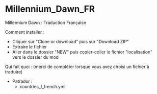 # Millennium_Dawn_FR
Millennium Dawn : Traduction Française

Comment installer :
- Cliquer sur "Clone or download" puis sur "Download ZIP"
- Extraire le fichier
- Aller dans le dossier "NEW" puis copier-coller le fichier "localisation" vers le dossier du mod

Qui fait quoi : (merci de compléter lorsque vous avez choisi un fichier à traduire)

- Patrador :
  - countries_l_french.yml
